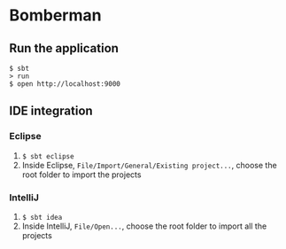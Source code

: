 # Bomberman

## Run the application
```shell
$ sbt
> run
$ open http://localhost:9000
```

## IDE integration

### Eclipse

1. `$ sbt eclipse`
2. Inside Eclipse, `File/Import/General/Existing project...`, choose the root folder to import the projects

### IntelliJ

1. `$ sbt idea`
2. Inside IntelliJ, `File/Open...`, choose the root folder to import all the projects
